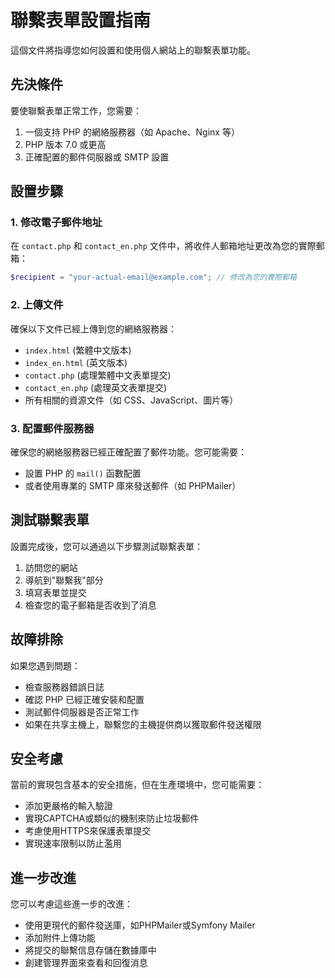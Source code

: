 # 聯繫表單設置指南

這個文件將指導您如何設置和使用個人網站上的聯繫表單功能。

## 先決條件

要使聯繫表單正常工作，您需要：

1. 一個支持 PHP 的網絡服務器（如 Apache、Nginx 等）
2. PHP 版本 7.0 或更高
3. 正確配置的郵件伺服器或 SMTP 設置

## 設置步驟

### 1. 修改電子郵件地址

在 `contact.php` 和 `contact_en.php` 文件中，將收件人郵箱地址更改為您的實際郵箱：

```php
$recipient = "your-actual-email@example.com"; // 修改為您的實際郵箱
```

### 2. 上傳文件

確保以下文件已經上傳到您的網絡服務器：

- `index.html` (繁體中文版本)
- `index_en.html` (英文版本)
- `contact.php` (處理繁體中文表單提交)
- `contact_en.php` (處理英文表單提交)
- 所有相關的資源文件（如 CSS、JavaScript、圖片等）

### 3. 配置郵件服務器

確保您的網絡服務器已經正確配置了郵件功能。您可能需要：

- 設置 PHP 的 `mail()` 函數配置
- 或者使用專業的 SMTP 庫來發送郵件（如 PHPMailer）

## 測試聯繫表單

設置完成後，您可以通過以下步驟測試聯繫表單：

1. 訪問您的網站
2. 導航到"聯繫我"部分
3. 填寫表單並提交
4. 檢查您的電子郵箱是否收到了消息

## 故障排除

如果您遇到問題：

- 檢查服務器錯誤日誌
- 確認 PHP 已經正確安裝和配置
- 測試郵件伺服器是否正常工作
- 如果在共享主機上，聯繫您的主機提供商以獲取郵件發送權限

## 安全考慮

當前的實現包含基本的安全措施，但在生產環境中，您可能需要：

- 添加更嚴格的輸入驗證
- 實現CAPTCHA或類似的機制來防止垃圾郵件
- 考慮使用HTTPS來保護表單提交
- 實現速率限制以防止濫用

## 進一步改進

您可以考慮這些進一步的改進：

- 使用更現代的郵件發送庫，如PHPMailer或Symfony Mailer
- 添加附件上傳功能
- 將提交的聯繫信息存儲在數據庫中
- 創建管理界面來查看和回復消息